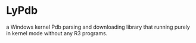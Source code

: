 # LyPdb
a Windows kernel Pdb parsing and downloading library that running purely in kernel mode without any R3 programs.
